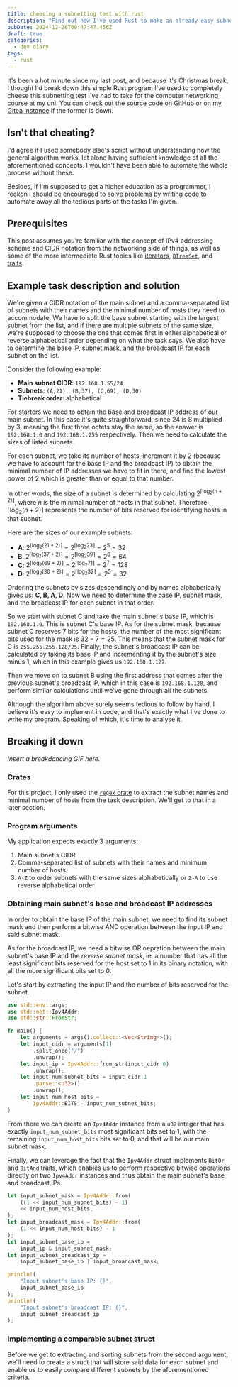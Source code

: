 ```yaml
---
title: cheesing a subnetting test with rust
description: "Find out how I've used Rust to make an already easy subnetting test even easier"
pubDate: 2024-12-26T09:47:47.456Z
draft: true
categories:
  - dev diary
tags:
  - rust
---
```


It's been a hot minute since my last post, and because it's Christmas break, I thought I'd break down this simple Rust program I've used to completely cheese this subnetting test I've had to take for the computer networking course at my uni. You can check out the source code on [GitHub](https://github.com/maciejpedzich) or on [my Gitea instance](https://git.maciejpedzi.ch) if the former is down.

## Isn't that cheating?

I'd agree if I used somebody else's script without understanding how the general algorithm works, let alone having sufficient knowledge of all the aforementioned concepts. I wouldn't have been able to automate the whole process without these.

Besides, if I'm supposed to get a higher education as a programmer, I reckon I should be encouraged to solve problems by writing code to automate away all the tedious parts of the tasks I'm given.

## Prerequisites

This post assumes you're familiar with the concept of IPv4 addressing scheme and CIDR notation from the networking side of things, as well as some of the more intermediate Rust topics like [iterators](https://doc.rust-lang.org/book/ch13-02-iterators.html), [`BTreeSet`](https://doc.rust-lang.org/std/collections/struct.BTreeSet.html), and [traits](https://doc.rust-lang.org/book/ch10-02-traits.html).

## Example task description and solution

We're given a CIDR notation of the main subnet and a comma-separated list of subnets with their names and the minimal number of hosts they need to accommodate. We have to split the base subnet starting with the largest subnet from the list, and if there are multiple subnets of the same size, we're supposed to choose the one that comes first in either alphabetical or reverse alphabetical order depending on what the task says. We also have to determine the base IP, subnet mask, and the broadcast IP for each subnet on the list.

Consider the following example:

- **Main subnet CIDR**: `192.168.1.55/24`
- **Subnets**: `(A,21), (B,37), (C,69), (D,30)`
- **Tiebreak order**: alphabetical

For starters we need to obtain the base and broadcast IP address of our main subnet. In this case it's quite straighforward, since 24 is 8 multiplied by 3, meaning the first three octets stay the same, so the answer is `192.168.1.0` and `192.168.1.255` respectively. Then we need to calculate the sizes of listed subnets.

For each subnet, we take its number of hosts, increment it by 2 (because we have to account for the base IP and the broadcast IP) to obtain the minimal number of IP addresses we have to fit in there, and find the lowest power of 2 which is greater than or equal to that number.

In other words, the size of a subnet is determined by calculating $2^{\lceil \log_2{(n + 2)} \rceil}$, where $n$ is the minimal number of hosts in that subnet. Therefore $\lceil \log_2{(n + 2)} \rceil$ represents the number of bits reserved for identifying hosts in that subnet.

Here are the sizes of our example subnets:

- **A**: $2^{\lceil \log_2{(21 + 2)} \rceil} = 2^{\lceil \log_2{23} \rceil} = 2^5 = 32$
- **B**: $2^{\lceil \log_2{(37 + 2)} \rceil} = 2^{\lceil \log_2{39} \rceil} = 2^6 = 64$
- **C**: $2^{\lceil \log_2{(69 + 2)} \rceil} = 2^{\lceil \log_2{71} \rceil} = 2^7 = 128$
- **D**: $2^{\lceil \log_2{(30 + 2)} \rceil} = 2^{\lceil \log_2{32} \rceil} = 2^5 = 32$

Ordering the subnets by sizes descendingly and by names alphabetically gives us: **C, B, A, D**. Now we need to determine the base IP, subnet mask, and the broadcast IP for each subnet in that order.

So we start with subnet C and take the main subnet's base IP, which is `192.168.1.0`. This is subnet C's base IP. As for the subnet mask, because subnet C reserves 7 bits for the hosts, the number of the most significant bits used for the mask is $32 - 7 = 25$. This means that the subnet mask for C is `255.255.255.128/25`. Finally, the subnet's broadcast IP can be calculated by taking its base IP and incrementing it by the subnet's size minus 1, which in this example gives us `192.168.1.127`.

Then we move on to subnet B using the first address that comes after the previous subnet's broadcast IP, which in this case is `192.168.1.128`, and perform similar calculations until we've gone through all the subnets.

Although the algorithm above surely seems tedious to follow by hand, I believe it's easy to implement in code, and that's exactly what I've done to write my program. Speaking of which, it's time to analyse it.

## Breaking it down

_Insert a breakdancing GIF here._

### Crates

For this project, I only used the [`regex` crate](https://crates.io/crates/regex/1.11.1) to extract the subnet names and minimal number of hosts from the task description. We'll get to that in a later section.

### Program arguments

My application expects exactly 3 arguments:

1. Main subnet's CIDR
2. Comma-separated list of subnets with their names and minimum number of hosts
3. `A-Z` to order subnets with the same sizes alphabetically or `Z-A` to use reverse alphabetical order

### Obtaining main subnet's base and broadcast IP addresses

In order to obtain the base IP of the main subnet, we need to find its subnet mask and then perform a bitwise AND operation between the input IP and said subnet mask.

As for the broadcast IP, we need a bitwise OR oepration between the main subnet's base IP and the _reverse subnet mask_, ie. a number that has all the least significant bits reserved for the host set to 1 in its binary notation, with all the more significant bits set to 0.

Let's start by extracting the input IP and the number of bits reserved for the subnet.

```rs
use std::env::args;
use std::net::Ipv4Addr;
use std::str::FromStr;

fn main() {
    let arguments = args().collect::<Vec<String>>();
    let input_cidr = arguments[1]
        .split_once("/")
        .unwrap();
    let input_ip = Ipv4Addr::from_str(input_cidr.0)
        .unwrap();
    let input_num_subnet_bits = input_cidr.1
        .parse::<u32>()
        .unwrap();
    let input_num_host_bits =
        Ipv4Addr::BITS - input_num_subnet_bits;
}
```

From there we can create an `Ipv4Addr` instance from a `u32` integer that has exactly `input_num_subnet_bits` most significant bits set to 1, with the remaining `input_num_host_bits` bits set to 0, and that will be our main subnet mask.

Finally, we can leverage the fact that the `Ipv4Addr` struct implements `BitOr` and `BitAnd` traits, which enables us to perform respective bitwise operations directly on two `Ipv4Addr` instances and thus obtain the main subnet's base and broadcast IPs.

```rs
let input_subnet_mask = Ipv4Addr::from(
    ((1 << input_num_subnet_bits) - 1)
    << input_num_host_bits,
);
let input_broadcast_mask = Ipv4Addr::from(
    (1 << input_num_host_bits) - 1
);
let input_subnet_base_ip =
    input_ip & input_subnet_mask;
let input_subnet_broadcast_ip =
    input_subnet_base_ip | input_broadcast_mask;

println!(
    "Input subnet's base IP: {}",
    input_subnet_base_ip
);
println!(
    "Input subnet's broadcast IP: {}",
    input_subnet_broadcast_ip
);
```

### Implementing a comparable subnet struct

Before we get to extracting and sorting subnets from the second argument, we'll need to create a struct that will store said data for each subnet and enable us to easily compare different subnets by the aforementioned criteria.
